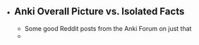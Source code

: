 - ## Anki Overall Picture vs. Isolated Facts
	- Some good Reddit posts from the Anki Forum on just that
	-